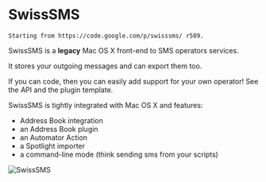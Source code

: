 SwissSMS
========

`Starting from https://code.google.com/p/swisssms/ r509.`

SwissSMS is a **legacy** Mac OS X front-end to SMS operators services.

It stores your outgoing messages and can export them too.

If you can code, then you can easily add support for your own operator! See the API and the plugin template.

SwissSMS is tightly integrated with Mac OS X and features:

* Address Book integration
* an Address Book plugin
* an Automator Action
* a Spotlight importer
* a command-line mode (think sending sms from your scripts)

![SwissSMS](https://raw.github.com/nst/SwissSMS/master/swiss_sms_screenshot_small.png)
